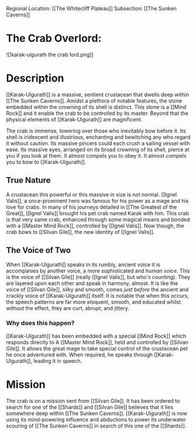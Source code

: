 Regional Location: [[The Whitecliff Plateau]]
Subsection: [[The Sunken Caverns]]
# The Crab Overlord:
![[karak-ulgurath the crab lord.png]]
# Description
[[Karak-Ulgurath]] is a massive, sentient crustacean that dwells deep within [[The Sunken Caverns]]. Amidst a plethora of notable features, the stone embedded within the crowning of its shell is distinct. This stone is a [[Mind Rock]] and it enable the crab to be controlled by its master. Beyond that the physical elements of [[Karak-Ulgurath]] are magnificent.

The crab is immense, towering over those who inevitably bow before it. Its shell is iridescent and illustrious, enchanting and bewitching any who regard it without caution. Its massive pincers could each crush a sailing vessel with ease. Its massive eyes, arranged on its broad crowning of its shell, pierce at you if you look at them. It almost compels you to obey it. It almost compels you to bow to [[Karak-Ulgurath]]. 
## True Nature
A crustacean this powerful or this massive in size is not normal. [[Ignel Valis]], a once-prominent hero was famous for his power as a mage and his love for crabs. In many of his journeys detailed in [[The Greatest of the Great]], [[Ignel Valis]] brought his pet crab named Karak with him. This crab is that very same crab, enhanced through some magical means and bonded with a [[Master Mind Rock]], controlled by [[Ignel Valis]]. Now though, the crab bows to [[Silvan Gile]], the new identity of [[Ignel Valis]]. 
## The Voice of Two
When [[Karak-Ulgurath]] speaks in its rumbly, ancient voice it is accompanies by another voice, a more sophisticated and *human voice*. This is the voice of [[Silvan Gile]] (really [[Ignel Valis]], but who's counting). They are layered upon each other and speak in harmony, almost. It is like the voice of [[Silvan Gile]], silky and smooth, comes *just before* the ancient and crackly voice of [[Karak-Ulgurath]] itself. It is notable that when this occurs, the speech patterns are far more eloquent, smooth, and educated whilst without the effect, they are curt, abrupt, and jittery. 
### Why does this happen?
[[Karak-Ulgurath]] has been embedded with a special [[Mind Rock]] which responds directly to A [[Master Mind Rock]], held and controlled by [[Silvan Gile]]. It allows the great mage to take special control of the crustacean pet he once adventured with. When required, he speaks through [[Karak-Ulgurath]], leading it in speech. 
# Mission
The crab is on a mission sent from [[Silvan Gile]]. It has been ordered to search for one of the [[Shards]] and [[Silvan Gile]] believes that it lies somewhere deep within [[The Sunken Caverns]]. [[Karak-Ulgurath]] is now using its mind-powering influence and abductions to power its underwater scouring of [[The Sunken Caverns]] in search of this one of the [[Shards]]. 